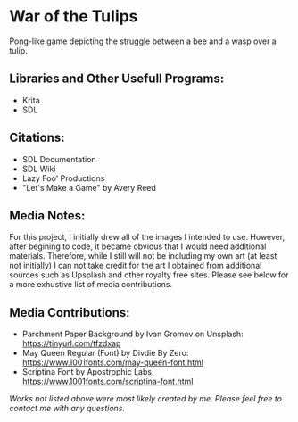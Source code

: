 # War of the Tulips

Pong-like game depicting the struggle between a bee and a wasp over a tulip.

## Libraries and Other Usefull Programs:

- Krita
- SDL

## Citations:

- SDL Documentation
- SDL Wiki
- Lazy Foo' Productions
- "Let's Make a Game" by Avery Reed



## Media Notes:

For this project, I initially drew all of the images I intended to use. However, after begining to code, it became obvious that I would need additional materials. Therefore, while I still will not be including my own art (at least not initially) I can not take credit for the art I obtained from additional sources such as Upsplash and other royalty free sites. Please see below for a more exhustive list of media contributions. 

## Media Contributions:

- Parchment Paper Background by Ivan Gromov on Unsplash: https://tinyurl.com/tfzdxap
- May Queen Regular (Font) by Divdie By Zero: https://www.1001fonts.com/may-queen-font.html 
- Scriptina Font by Apostrophic Labs: https://www.1001fonts.com/scriptina-font.html

*Works not listed above were most likely created by me. Please feel free to contact me with any questions.*
